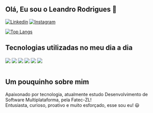 ## Olá, Eu sou o Leandro Rodrigues 👋

[![Linkedin](https://img.shields.io/badge/LinkedIn-0077B5?style=for-the-badge&logo=linkedin&logoColor=white)](https://www.linkedin.com/in/lerodrigues61/)
[![Instagram](https://img.shields.io/badge/Instagram-E4405F?style=for-the-badge&logo=instagram&logoColor=white)](https://www.instagram.com/leooo061/)

[![Top Langs](https://github-readme-stats.vercel.app/api/top-langs/?username=LeandroRodrigues061&layout=donut)](https://github.com/anuraghazra/github-readme-stats)

## Tecnologias utilizadas no meu dia a dia
<div style="display : inline_block">
    <img align="center" alt:"html5" src="https://img.shields.io/badge/HTML5-E34F26?style=for-the-badge&logo=html5&logoColor=white">
    <img align="center" alt:"css" src="https://img.shields.io/badge/CSS3-1572B6?style=for-the-badge&logo=css3&logoColor=white">
    <img align="center" alt:"nodejs" src="https://img.shields.io/badge/Node.js-43853D?style=for-the-badge&logo=node.js&logoColor=white">
    <img align="center" alt:"c++" src="https://img.shields.io/badge/C%2B%2B-00599C?style=for-the-badge&logo=c%2B%2B&logoColor=white">
    <img align="center" alt:"php" src="https://img.shields.io/badge/PHP-777BB4?style=for-the-badge&logo=php&logoColor=white">
    <img align="center" alt:"sql" src="https://img.shields.io/badge/MySQL-00000F?style=for-the-badge&logo=mysql&logoColor=white">
</div><br>

## Um pouquinho sobre mim
Apaixonado por tecnologia, atualmente estudo Desenvolvimento de Software Multiplataforma, pela Fatec-ZL!  
Entusiasta, curioso, proativo e muito esforçado, esse sou eu! 😃
